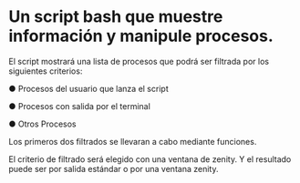 # Un script bash que muestre información y manipule procesos.

El script mostrará una lista de procesos que podrá ser filtrada por los siguientes criterios:

● Procesos del usuario que lanza el script

● Procesos con salida por el terminal

● Otros Procesos

Los primeros dos filtrados se llevaran a cabo mediante funciones.

El criterio de filtrado será elegido con una ventana de zenity. Y el resultado puede ser por salida estándar o por una ventana zenity.
